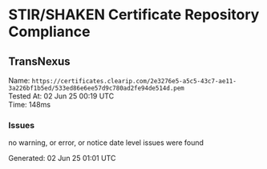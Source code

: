 # STIR/SHAKEN Certificate Repository Compliance

## TransNexus

Name: `https://certificates.clearip.com/2e3276e5-a5c5-43c7-ae11-3a226bf1b5ed/533ed86e6ee57d9c780ad2fe94de514d.pem`\
Tested At: 02 Jun 25 00:19 UTC\
Time: 148ms

### Issues

no warning, or error, or notice date level issues were found

Generated: 02 Jun 25 01:01 UTC